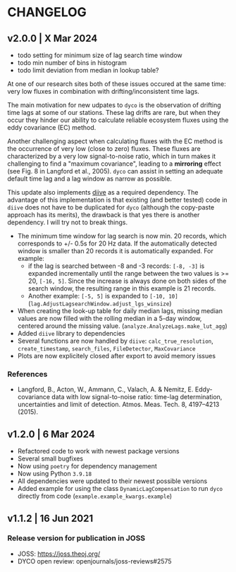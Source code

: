 # CHANGELOG

## v2.0.0 | X Mar 2024

- todo setting for minimum size of lag search time window
- todo min number of bins in histogram
- todo limit deviation from median in lookup table?

At one of our research sites both of these issues occured at the same time: very low fluxes in combination with
drifting/inconsistent time lags.

The main motivation for new udpates to `dyco` is the observation of drifting time lags at some of our stations.
These lag drifts are rare, but when they occur they hinder our ability to calculate reliable ecosystem fluxes
using the eddy covariance (EC) method.

Another challenging aspect when calculating fluxes with the EC method is the occurrence of very low (close to zero)
fluxes. These fluxes are characterized by a very low signal-to-noise ratio, which in turn makes it challenging to find
a "maximum covariance", leading to a **mirroring** effect (see Fig. 8 in Langford et al., 2005). `dyco` can assist
in setting an adequate default time lag and a lag window as narrow as possible.

This update also implements [diive](https://github.com/holukas/diive) as a required dependency. The advantage
of this implementation is that existing (and better tested) code in `diive` does not have to be duplicated for `dyco`
(although the copy-paste approach has its merits), the drawback is that yes there is another dependency. I will try
not to break things.

- The minimum time window for lag search is now min. 20 records, which corresponds to +/- 0.5s for 20 Hz
  data. If the automatically detected window is smaller than 20 records it is automatically expanded.
  For example:
    - if the lag is searched between -8 and -3 records: `[-8, -3]` is expanded incrementally until the range between
      the two values is >= 20, `[-16, 5]`. Since the increase is always done on both sides of the search window,
      the resulting range in this example is 21 records.
    - Another example: `[-5, 5]` is expanded to `[-10, 10]`
      (`lag.AdjustLagsearchWindow.adjust_lgs_winsize`)
- When creating the look-up table for daily median lags, missing median values are now filled with the
  rolling median in a 5-day window, centered around the missing value. (`analyze.AnalyzeLags.make_lut_agg`)
- Added `diive` library to dependencies
- Several functions are now handled
  by `diive`: `calc_true_resolution`, `create_timestamp`, `search_files`, `FileDetector`, `MaxCovariance`
- Plots are now explicitely closed after export to avoid memory issues

### References

- Langford, B., Acton, W., Ammann, C., Valach, A. & Nemitz, E. Eddy-covariance data with low signal-to-noise ratio:
  time-lag determination, uncertainties and limit of detection. Atmos. Meas. Tech. 8, 4197–4213 (2015).

## v1.2.0 | 6 Mar 2024

- Refactored code to work with newest package versions
- Several small bugfixes
- Now using `poetry` for dependency management
- Now using Python `3.9.18`
- All dependencies were updated to their newest possible versions
- Added example for using the class `DynamicLagCompensation` to run `dyco` directly from
  code (`example.example_kwargs.example`)

## v1.1.2 | 16 Jun 2021

### Release version for publication in JOSS

- JOSS: https://joss.theoj.org/
- DYCO open review: openjournals/joss-reviews#2575
